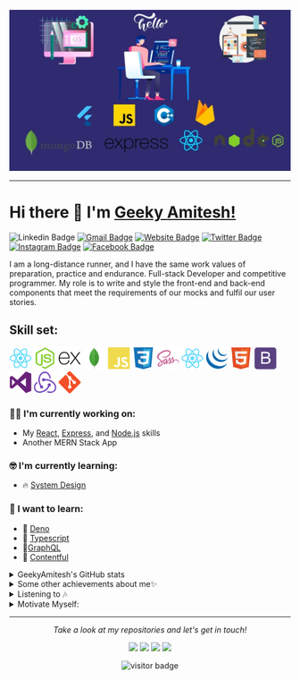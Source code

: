 ![](https://github.com/geekyamitesh/geekyamitesh/blob/main/images/amiteshgithub.jpg)

<hr>

# Hi there 👋 I'm [Geeky Amitesh!](https://geekyamitesh.github.io/amitesh/)

![Linkedin Badge](https://img.shields.io/badge/LinkedIn-blue?style=flat&logo=linkedin&labelColor=blue&link=https://www.linkedin.com/in/geekyamitesh/) [![Gmail Badge](https://img.shields.io/badge/Gmail-red?style=flat-square&logo=Gmail&logoColor=white&link=mailto:manumanoj0010@gmail.com)](mailto:amiteshmanitiwari1997@gmail.com) [![Website Badge](https://img.shields.io/badge/-Website-47CCCC?style=flat&logo=Google-Chrome&logoColor=white&link=https://manumanoj.me)](https://geekyamitesh.github.io/amitesh/) [![Twitter Badge](https://img.shields.io/badge/-Twitter-1ca0f1?style=flat&labelColor=1ca0f1&logo=twitter&logoColor=white&link=https://twitter.com/manumanoj0010)](https://twitter.com/geekyamitesh) [![Instagram Badge](https://img.shields.io/badge/-Instagram-E4405F?style=flat&logo=instagram&logoColor=white&link=https://instagram.com/m.a.n.u.m.a.n.o.j/)](https://instagram.com/geekyamitesh) [![Facebook Badge](https://img.shields.io/badge/-Facebook-1877f2?style=flat&logo=facebook&logoColor=white&link=https://facebook.com/manumanoj0010)](https://facebook.com/geekyamitesh)

I am a long-distance runner, and I have the same work values of preparation, practice and endurance.
Full-stack Developer and competitive programmer. My role is to write and style the front-end and back-end components that meet the requirements of our mocks and fulfil our user stories.

## Skill set:

<p align="left">
<img src="https://github.com/geekyamitesh/geekyamitesh/blob/main/images/react-original.svg" height="auto" width="40">

<img src="https://github.com/geekyamitesh/geekyamitesh/blob/main/images/nodejs-original.svg" height="auto" width="40">

<img src="https://github.com/geekyamitesh/geekyamitesh/blob/main/images/express-original.svg" height="auto" width="40">

<img src="https://github.com/geekyamitesh/geekyamitesh/blob/main/images/mongodb-original.svg" height="auto" width="40">

<img src="https://github.com/geekyamitesh/geekyamitesh/blob/main/images/javascript-plain.svg" height="auto" width="40">

<img src="https://github.com/geekyamitesh/geekyamitesh/blob/main/images/css3-original.svg" height="auto" width="40">

<img src="https://github.com/geekyamitesh/geekyamitesh/blob/main/images/sass-original.svg" height="auto" width="40">

<img src="https://github.com/geekyamitesh/geekyamitesh/blob/main/images/react-original.svg" height="auto" width="40">

<img src="https://github.com/geekyamitesh/geekyamitesh/blob/main/images/jquery-plain.svg" height="auto" width="40">

<img src="https://github.com/geekyamitesh/geekyamitesh/blob/main/images/html5-original.svg" height="auto" width="40">

<img src="https://github.com/geekyamitesh/geekyamitesh/blob/main/images/bootstrap-plain.svg" height="auto" width="40">

<img src="https://github.com/geekyamitesh/geekyamitesh/blob/main/images/visualstudio-plain.svg" height="auto" width="40">

<img src="https://github.com/geekyamitesh/geekyamitesh/blob/main/images/redux-original.svg" height="auto" width="40">

<img src="https://github.com/geekyamitesh/geekyamitesh/blob/main/images/git-original.svg" height="auto" width="40">
</p>

### :technologist: I'm currently working on:

- My [React](https://reactjs.org/), [Express](https://expressjs.com/), and [Node.js](https://nodejs.org/en/) skills
- Another MERN Stack App

### :nerd_face: I'm currently learning:

* 🔥 [System Design](https://github.com/donnemartin/system-design-primer)

### :thinking: I want to learn:

* 📌 [Deno](https://deno.land/)
* 📌 [Typescript](https://www.typescriptlang.org/)
* 📌[GraphQL](https://graphql.org/)
* 📌 [Contentful](https://www.contentful.com/)


<details >
<summary>GeekyAmitesh's GitHub stats</summary>
<p align="center">
  <a href="">
    <img src="https://github-readme-stats.vercel.app/api?username=geekyamitesh"/>
  </a>
</p>
</details>


<details>
  <summary>Some other achievements about me✨</summary>
  <br>

* 🏆 21U21  Winner awarded byy [GirlScript Foundation](https://www.girlscript.tech/home) for extraordinary performance under 21 years old.
* 🏆 Best Chapter Lead (out of 120 lead) title awarded by [GirlScript Foundation](https://www.girlscript.tech/home) for the community development and contribution.

* 🎉 9000 students impacted through delivering tech session and live hand’s on coding in open source and new
technology.


<p align="center">
<a href= "https://www.linkedin.com/feed/update/urn:li:activity:6716621022201831424/"><img src="https://github.com/geekyamitesh/geekyamitesh/blob/main/images/GIRLSCRIPT.TECH.png" height="100" width="100"/></a>
<a href= "https://www.linkedin.com/posts/girlscriptcup_gs-cup-family-category-winners-activity-6708749500657283072-EZfP/"><img src="https://github.com/geekyamitesh/geekyamitesh/blob/main/images/gscup-min.png" height="100" width="100"/></a>


</details>





<details>
  <summary>Listening to 🎶</summary>
  <a href="https://spotify-github-profile.vercel.app/api/view?uid=31yffca2qvi2ym6ezjn7ynlxnr6u&redirect=true" target="_blank">
    <img src="https://spotify-github-profile.vercel.app/api/view?uid=31yffca2qvi2ym6ezjn7ynlxnr6u&cover_image=true&theme=novatorem"/>
  </a>
</details>

<details >
  <summary>Motivate Myself:</summary>


<p align="center">
  <a href="">
    <img src="https://github-readme-quotes.herokuapp.com/quote?theme=dark&animation=grow_out_in"/>
  </a>
</p>
  </details>

<hr>
<p align="center">
  <i>Take a look at my repositories and let's get in touch!</i>

<p align="center">
<a href= "https://github.com/geekyamitesh"><img src="https://img.icons8.com/material-outlined/27/000000/ball-point-pen.png"/></a>
<a href= "https://www.linkedin.com/in/geekyamitesh/"><img src="https://img.icons8.com/material-outlined/30/000000/linkedin.png"/></a>
<a href= "https://twitter.com/geekyamitesh"><img src="https://img.icons8.com/material-outlined/30/000000/twitter.png"/></a>
<a href= "https://geekyamitesh.github.io/amitesh/"><img src="https://img.icons8.com/material-outlined/27/000000/geography.png"/></a>
</p>

<p  align="center">
<img src="https://visitor-badge.laobi.icu/badge?page_id=geekyamitesh.geekyamitesh" alt="visitor badge"/>       
</p>

</p>
